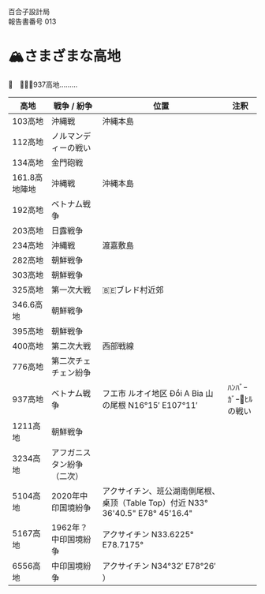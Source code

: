 百合子設計局  
報告書番号 013

# 🏔さまざまな高地
🍔　🙍🏻‍♀️937高地………

| 高地    | 戦争 / 紛争 | 位置 | 注釈 |
|---------|------------|-----|------|
| 103高地 | 沖縄戦 | 沖縄本島 |
| 112高地 | ノルマンディーの戦い ||
| 134高地 | 金門砲戦 ||
| 161.8高地陣地 | 沖縄戦 | 沖縄本島 |
| 192高地 | ベトナム戦争 |
| 203高地 | 日露戦争 ||
| 234高地 | 沖縄戦 | 渡嘉敷島 |
| 282高地 | 朝鮮戦争 ||
| 303高地 | 朝鮮戦争 ||
| 325高地 | 第一次大戦 | 🇧🇪ブレド村近郊 |
| 346.6高地 | 朝鮮戦争 ||
| 395高地 | 朝鮮戦争 ||
| 400高地 | 第二次大戦 | 西部戦線 |
| 776高地 | 第二次チェチェン紛争 ||
| 937高地 | ベトナム戦争 |フエ市 ルオイ地区 Đồi A Bia 山の尾根 N16°15′ E107°11′| ﾊﾝﾊﾞｰｶﾞｰ🍔ﾋﾙ の戦い |
| 1211高地 | 朝鮮戦争 ||
| 3234高地 | アフガニスタン紛争（二次） ||
| 5104高地 | 2020年中印国境紛争 |アクサイチン、班公湖南側尾根、桌顶（Table Top）付近 N33° 36'40.5" E78° 45'16.4"|
| 5167高地 | 1962年？中印国境紛争 |アクサイチン N33.6225° E78.7175°|
| 6556高地 | 中印国境紛争 |アクサイチン N34°32′ E78°26′ ）|
